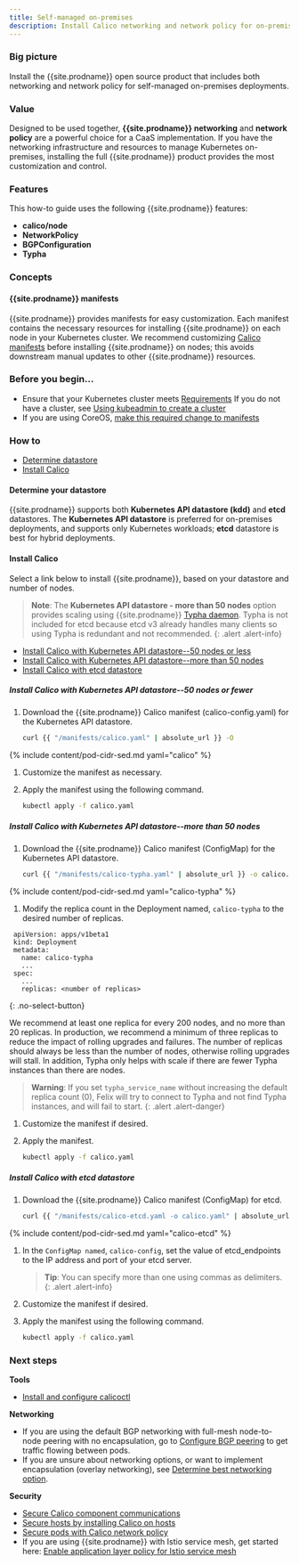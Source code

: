 ```yaml
---
title: Self-managed on-premises
description: Install Calico networking and network policy for on-premises deployments
---
```


### Big picture

Install the {{site.prodname}} open source product that includes both networking and network policy for self-managed on-premises deployments.

### Value

Designed to be used together, **{{site.prodname}} networking** and **network policy** are a powerful choice for a CaaS implementation. If you have the networking infrastructure and resources to manage Kubernetes on-premises, installing the full {{site.prodname}} product provides the most customization and control.

### Features

This how-to guide uses the following {{site.prodname}} features:

- **calico/node**
- **NetworkPolicy**
- **BGPConfiguration**
- **Typha**

### Concepts

#### {{site.prodname}} manifests

{{site.prodname}} provides manifests for easy customization. Each manifest contains the necessary resources for installing {{site.prodname}} on each node in your Kubernetes cluster. We recommend customizing [Calico manifests]({{site.url}}/reference/customize-manifests) before installing {{site.prodname}} on nodes; this avoids downstream manual updates to other {{site.prodname}} resources.

### Before you begin...

- Ensure that your Kubernetes cluster meets [Requirements]({site.url}}/getting-started/kubernetes/requirements)
  If you do not have a cluster, see [Using kubeadmin to create a cluster]({{site.url}}/getting-started-guides/kubeadm/)
- If you are using CoreOS, [make this required change to manifests]({{site.url}}/reference/faq#are-the-calico-manifests-compatible-with-coreos)

### How to 

- [Determine datastore](#determine-datastore)
- [Install Calico](#install-calico-on-nodes)

#### Determine your datastore 

{{site.prodname}} supports both **Kubernetes API datastore (kdd)** and **etcd** datastores. The **Kubernetes API datastore** is preferred for on-premises deployments, and supports only Kubernetes workloads; **etcd** datastore is best for hybrid deployments. 

#### Install Calico

Select a link below to install {{site.prodname}}, based on your datastore and number of nodes. 

>**Note**: The **Kubernetes API datastore - more than 50 nodes** option provides scaling using {{site.prodname}} [Typha daemon](https://github.com/projectcalico/typha). Typha is not included for etcd because etcd v3 already handles many clients so using Typha is redundant and not recommended.
{: .alert .alert-info}

- [Install Calico with Kubernetes API datastore--50 nodes or less](#install-calico-with-kubernetes-api-datastore-50-nodes-or-less)
- [Install Calico with Kubernetes API datastore--more than 50 nodes](#install-calico-with-Kubernetes-api-datastore-more-than-50-nodes)
- [Install Calico with etcd datastore](#install-calico-with-etcd-datastore)

##### Install Calico with Kubernetes API datastore--50 nodes or fewer

1. Download the {{site.prodname}} Calico manifest (calico-config.yaml) for the Kubernetes API datastore.

   ```bash
   curl {{ "/manifests/calico.yaml" | absolute_url }} -O
   ```
{% include content/pod-cidr-sed.md yaml="calico" %}

1. Customize the manifest as necessary. 
1. Apply the manifest using the following command.

   ```bash
   kubectl apply -f calico.yaml
   ```

##### Install Calico with Kubernetes API datastore--more than 50 nodes

1. Download the {{site.prodname}} Calico manifest (ConfigMap) for the Kubernetes API datastore.

   ```bash
   curl {{ "/manifests/calico-typha.yaml" | absolute_url }} -o calico.yaml
   ```
{% include content/pod-cidr-sed.md yaml="calico-typha" %}

1. Modify the replica count in the Deployment named, `calico-typha` to the desired number of replicas.

  ```
   apiVersion: apps/v1beta1
   kind: Deployment
   metadata:
     name: calico-typha
     ...
   spec:
     ...
     replicas: <number of replicas>
   ```
   {: .no-select-button}

   We recommend at least one replica for every 200 nodes, and no more than 20 replicas. In production, we recommend a minimum of three replicas to reduce the impact of rolling upgrades and failures. The number of replicas should always be less than the number of nodes, otherwise rolling upgrades will stall. In addition, Typha only helps with scale if there are fewer Typha instances than there are nodes.

   > **Warning**: If you set `typha_service_name` without increasing the default replica count (0), Felix will try to connect to Typha and not find Typha instances, and will fail to start.
   {: .alert .alert-danger}

1. Customize the manifest if desired.

1. Apply the manifest.

   ```bash
   kubectl apply -f calico.yaml
   ```
##### Install Calico with etcd datastore

1. Download the {{site.prodname}} Calico manifest (ConfigMap) for etcd.

   ```bash
   curl {{ "/manifests/calico-etcd.yaml -o calico.yaml" | absolute_url }}
   ```
 {% include content/pod-cidr-sed.md yaml="calico-etcd" %}
   
1. In the `ConfigMap named`, `calico-config`, set the value of etcd_endpoints to the IP address and port of your etcd server.

   > **Tip**: You can specify more than one using commas as delimiters.
   {: .alert .alert-info}

1. Customize the manifest if desired.
1. Apply the manifest using the following command.

   ```bash
   kubectl apply -f calico.yaml
   ```

### Next steps

**Tools**

- [Install and configure calicoctl]({{site.url}}/getting-started/calicoctl/install)

**Networking**

- If you are using the default BGP networking with full-mesh node-to-node peering with no encapsulation, go to [Configure BGP peering]({{site.url}}/networking/bgp) to get traffic flowing between pods.
- If you are unsure about networking options, or want to implement encapsulation (overlay networking), see [Determine best networking option]({{site.url}}/networking/determine-best-networking).

**Security**

- [Secure Calico component communications]({{site.url}}/security/comms/crypto-auth)
- [Secure hosts by installing Calico on hosts]({{site.url}}/getting-started/bare-metal/installation/)
- [Secure pods with Calico network policy]({{site.url}}/security/calico-network-policy)
- If you are using {{site.prodname}} with Istio service mesh, get started here: [Enable application layer policy for Istio service mesh]({{site.url}}/security/enable-app-layer-policy)